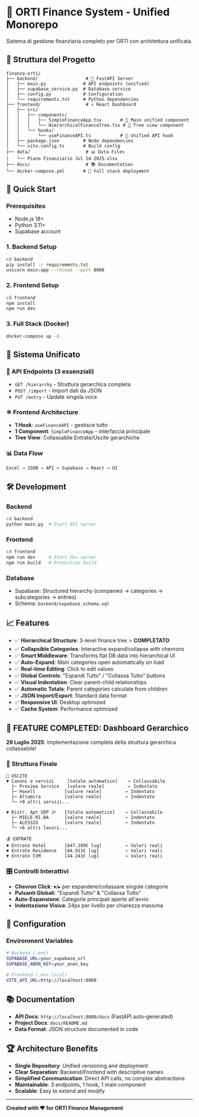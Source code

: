# 🏢 ORTI Finance System - Unified Monorepo

Sistema di gestione finanziaria completo per ORTI con architettura unificata.

## 📁 Struttura del Progetto

```
finanza-orti/
├── backend/                  # 🔧 FastAPI Server
│   ├── main.py              # API endpoints (unified)
│   ├── supabase_service.py  # Database service
│   ├── config.py            # Configuration
│   └── requirements.txt     # Python dependencies
├── frontend/                 # ⚛️ React Dashboard  
│   ├── src/
│   │   ├── components/
│   │   │   ├── SimpleFinanceApp.tsx       # 🎯 Main unified component
│   │   │   └── HierarchicalFinanceTree.tsx # 🌳 Tree view component
│   │   └── hooks/
│   │       └── useFinanceAPI.ts           # 🔗 Unified API hook
│   ├── package.json         # Node dependencies
│   └── vite.config.ts       # Build config
├── data/                     # 📊 Data Files
│   └── Piano Finanziario Jul 24 2025.xlsx
├── docs/                     # 📚 Documentation
└── docker-compose.yml       # 🐳 Full stack deployment
```

## 🚀 Quick Start

### Prerequisites

- Node.js 18+
- Python 3.11+
- Supabase account

### 1. Backend Setup

```bash
cd backend
pip install -r requirements.txt
uvicorn main:app --reload --port 8000
```

### 2. Frontend Setup

```bash
cd frontend
npm install
npm run dev
```

### 3. Full Stack (Docker)

```bash
docker-compose up -d
```

## 🎯 Sistema Unificato

### 🔗 API Endpoints (3 essenziali)

- `GET /hierarchy` - Struttura gerarchica completa
- `POST /import` - Import dati da JSON
- `PUT /entry` - Update singola voce

### ⚛️ Frontend Architecture

- **1 Hook**: `useFinanceAPI` - gestisce tutto
- **1 Component**: `SimpleFinanceApp` - interfaccia principale
- **Tree View**: Collassabile Entrate/Uscite gerarchiche

### 📊 Data Flow

```
Excel → JSON → API → Supabase → React → UI
```

## 🛠️ Development

### Backend

```bash
cd backend
python main.py  # Start API server
```

### Frontend

```bash
cd frontend  
npm run dev     # Start dev server
npm run build   # Production build
```

### Database

- Supabase: Structured hierarchy (companies → categories → subcategories → entries)
- Schema: `backend/supabase_schema.sql`

## 📈 Features

- ✅ **Hierarchical Structure**: 3-level finance tree ⭐ **COMPLETATO**
- ✅ **Collapsible Categories**: Interactive expand/collapse with chevrons
- ✅ **Smart Middleware**: Transforms flat DB data into hierarchical UI
- ✅ **Auto-Expand**: Main categories open automatically on load
- ✅ **Real-time Editing**: Click to edit values
- ✅ **Global Controls**: "Espandi Tutto" / "Collassa Tutto" buttons
- ✅ **Visual Indentation**: Clear parent-child relationships
- ✅ **Automatic Totals**: Parent categories calculate from children
- ✅ **JSON Import/Export**: Standard data format
- ✅ **Responsive UI**: Desktop optimized
- ✅ **Cache System**: Performance optimized

## 🎉 **FEATURE COMPLETED: Dashboard Gerarchico**

**29 Luglio 2025**: Implementazione completa della struttura gerarchica collassabile!

### 🌳 **Struttura Finale**

```
💸 USCITE
▼ Canoni e servizi     [totale automatico]    ← Collassabile
  ├─ Proxima Service   [valore reale]         ← Indentato
  ├─ Hoxell           [valore reale]         ← Indentato  
  ├─ Altamira         [valore reale]         ← Indentato
  └─ +9 altri servizi...

▼ Ristr. Apt SDP Jr   [totale automatico]    ← Collassabile
  ├─ MIELE RI.BA      [valore reale]         ← Indentato
  ├─ ALESSIO          [valore reale]         ← Indentato
  └─ +6 altri lavori...

💰 ENTRATE
▼ Entrate Hotel       [647.289€ lug]         ← Valori reali
▼ Entrate Residence   [84.911€ lug]          ← Valori reali
▼ Entrate CVM         [44.241€ lug]          ← Valori reali
```

### 🎛️ **Controlli Interattivi**

- **Chevron Click**: `▼`/`▶` per espandere/collassare singole categorie
- **Pulsanti Globali**: "Espandi Tutto" & "Collassa Tutto"
- **Auto-Espansione**: Categorie principali aperte all'avvio
- **Indentazione Visiva**: 24px per livello per chiarezza massima

## 🔧 Configuration

### Environment Variables

```bash
# Backend (.env)
SUPABASE_URL=your_supabase_url
SUPABASE_ANON_KEY=your_anon_key

# Frontend (.env.local)  
VITE_API_URL=http://localhost:8000
```

## 📚 Documentation

- **API Docs**: `http://localhost:8000/docs` (FastAPI auto-generated)
- **Project Docs**: `docs/README.md`
- **Data Format**: JSON structure documented in code

## 🏆 Architecture Benefits

- **Single Repository**: Unified versioning and deployment
- **Clear Separation**: Backend/Frontend with descriptive names
- **Simplified Communication**: Direct API calls, no complex abstractions
- **Maintainable**: 3 endpoints, 1 hook, 1 main component
- **Scalable**: Easy to extend and modify

---

**Created with ❤️ for ORTI Finance Management**
